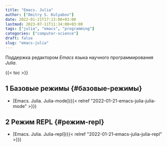 ```yaml
---
title: "Emacs. Julia"
author: ["Dmitry S. Kulyabov"]
date: 2022-01-21T17:13:00+03:00
lastmod: 2023-07-11T11:34:00+03:00
tags: ["julia", "emacs", "programming"]
categories: ["computer-science"]
draft: false
slug: "emacs-julia"
---
```


Поддержка редактором _Emacs_ языка научного программирования _Julia_.

<!--more-->

{{< toc >}}


## <span class="section-num">1</span> Базовые режимы {#базовые-режимы}

-   [Emacs. Julia. Julia-mode]({{< relref "2022-01-21-emacs-julia-julia-mode" >}})


## <span class="section-num">2</span> Режим REPL {#режим-repl}

-   [Emacs. Julia. Julia-repl]({{< relref "2022-01-21-emacs-julia-julia-repl" >}})
